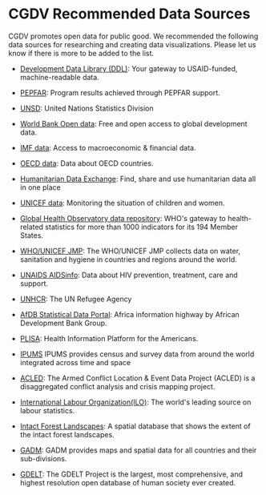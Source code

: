 # CGDV Recommended Data Sources

CGDV promotes open data for public good. We recommended the following data sources for researching and creating data visualizations. Please let us know if there is more to be added to the list.

* [Development Data Library (DDL)](https://data.usaid.gov/): Your gateway to USAID-funded, machine-readable data.

* [PEPFAR](https://data.pepfar.gov/): Program results achieved through PEPFAR support.

* [UNSD](https://unstats.un.org/home/): United Nations Statistics Division

* [World Bank Open data](https://data.worldbank.org/): Free and open access to global development data.

* [IMF data](https://data.imf.org/): Access to macroeconomic & financial data.

* [OECD data](https://data.oecd.org/): Data about OECD countries.

* [Humanitarian Data Exchange](https://data.humdata.org/): Find, share and use humanitarian data all in one place

* [UNICEF data](https://data.unicef.org/): Monitoring the situation of children and women.

* [Global Health Observatory data repository](http://apps.who.int/gho/data/node.home): WHO's gateway to health-related statistics for more than 1000 indicators for its 194 Member States.

* [WHO/UNICEF JMP](https://washdata.org/data): The WHO/UNICEF JMP collects data on water, sanitation and hygiene in countries and regions around the world.

* [UNAIDS AIDSinfo](http://aidsinfo.unaids.org/): Data about HIV prevention, treatment, care and support. 

* [UNHCR](https://www.unhcr.org/en-us/data.html): The UN Refugee Agency

* [AfDB Statistical Data Portal](http://dataportal.opendataforafrica.org/): Africa information highway by African Development Bank Group.

* [PLISA](http://www.paho.org/data/index.php/en/): Health Information Platform for the Americans.

* [IPUMS](https://www.ipums.org/) IPUMS provides census and survey data from around the world integrated across time and space

* [ACLED](https://www.acleddata.com/): The Armed Conflict Location & Event Data Project (ACLED) is a disaggregated conflict analysis and crisis mapping project.

* [International Labour Organization(ILO)](https://www.ilo.org/global/statistics-and-databases/lang--en/index.htm): The world's leading source on labour statistics.

* [Intact Forest Landscapes](http://www.intactforests.org/data.ifl.html): A spatial database that shows the extent of the intact forest landscapes.

* [GADM](https://gadm.org/): GADM provides maps and spatial data for all countries and their sub-divisions.

* [GDELT](https://www.gdeltproject.org/data.html): The GDELT Project is the largest, most comprehensive, and highest resolution open database of human society ever created.
